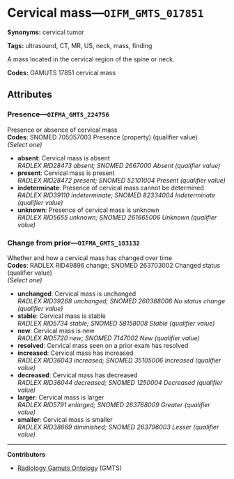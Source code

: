 # Cervical mass—`OIFM_GMTS_017851`

**Synonyms:** cervical tumor

**Tags:** ultrasound, CT, MR, US, neck, mass, finding

A mass located in the cervical region of the spine or neck.

**Codes:** GAMUTS 17851 cervical mass

## Attributes

### Presence—`OIFMA_GMTS_224756`

Presence or absence of cervical mass  
**Codes**: SNOMED 705057003 Presence (property) (qualifier value)  
*(Select one)*

- **absent**: Cervical mass is absent  
_RADLEX RID28473 absent; SNOMED 2667000 Absent (qualifier value)_
- **present**: Cervical mass is present  
_RADLEX RID28472 present; SNOMED 52101004 Present (qualifier value)_
- **indeterminate**: Presence of cervical mass cannot be determined  
_RADLEX RID39110 indeterminate; SNOMED 82334004 Indeterminate (qualifier value)_
- **unknown**: Presence of cervical mass is unknown  
_RADLEX RID5655 unknown; SNOMED 261665006 Unknown (qualifier value)_

### Change from prior—`OIFMA_GMTS_183132`

Whether and how a cervical mass has changed over time  
**Codes**: RADLEX RID49896 change; SNOMED 263703002 Changed status (qualifier value)  
*(Select one)*

- **unchanged**: Cervical mass is unchanged  
_RADLEX RID39268 unchanged; SNOMED 260388006 No status change (qualifier value)_
- **stable**: Cervical mass is stable  
_RADLEX RID5734 stable; SNOMED 58158008 Stable (qualifier value)_
- **new**: Cervical mass is new  
_RADLEX RID5720 new; SNOMED 7147002 New (qualifier value)_
- **resolved**: Cervical mass seen on a prior exam has resolved  
- **increased**: Cervical mass has increased  
_RADLEX RID36043 increased; SNOMED 35105006 Increased (qualifier value)_
- **decreased**: Cervical mass has decreased  
_RADLEX RID36044 decreased; SNOMED 1250004 Decreased (qualifier value)_
- **larger**: Cervical mass is larger  
_RADLEX RID5791 enlarged; SNOMED 263768009 Greater (qualifier value)_
- **smaller**: Cervical mass is smaller  
_RADLEX RID38669 diminished; SNOMED 263796003 Lesser (qualifier value)_

---

**Contributors**

- [Radiology Gamuts Ontology](https://gamuts.net/) (GMTS)